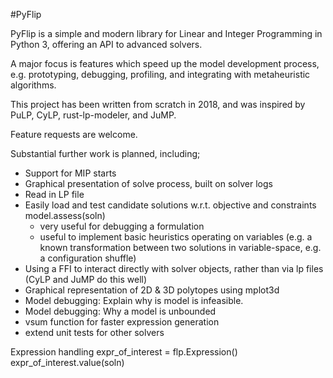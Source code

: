 #PyFlip

PyFlip is a simple and modern library for Linear and Integer Programming in Python 3, offering an API to advanced solvers.

A major focus is features which speed up the model development process, e.g. prototyping, debugging, profiling, and integrating with metaheuristic algorithms.

This project has been written from scratch in 2018, and was inspired by PuLP, CyLP, rust-lp-modeler, and JuMP.


Feature requests are welcome.


Substantial further work is planned, including;
- Support for MIP starts
- Graphical presentation of solve process, built on solver logs
- Read in LP file
- Easily load and test candidate solutions w.r.t. objective and constraints model.assess(soln)
    - very useful for debugging a formulation
    - useful to implement basic heuristics operating on variables (e.g. a known transformation between two solutions in variable-space, e.g. a configuration shuffle)
- Using a FFI to interact directly with solver objects, rather than via lp files (CyLP and JuMP do this well)
- Graphical representation of 2D & 3D polytopes using mplot3d
- Model debugging: Explain why is model is infeasible.
- Model debugging: Why a model is unbounded
- vsum function for faster expression generation
- extend unit tests for other solvers



Expression handling
expr_of_interest = flp.Expression()
expr_of_interest.value(soln)
